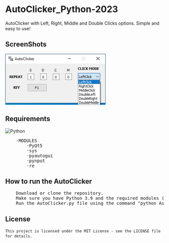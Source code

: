 # AutoClicker_Python-2023
 AutoClicker with Left, Right, Middle and Double Clicks options. Simple and easy to use!

## ScreenShots
<p float="left">
   <img src="/Images/ScreenShot.png?raw=true" alt="Program Image">
</p>

## Requirements
![Python](https://img.shields.io/badge/Python-v3.9-blue)
 <pre>
    -MODULES
        ·PyQt5
        ·sys
        ·pyautogui
        ·pynput
        ·re
</pre>

## How to run the AutoClicker
<pre>
    Download or clone the repository.
    Make sure you have Python 3.9 and the required modules (PyQt5 and sys) installed.
    Run the AutoClicker.py file using the command "python AutoClicker.py"
</pre>

## License
    This project is licensed under the MIT License - see the LICENSE file for details.
